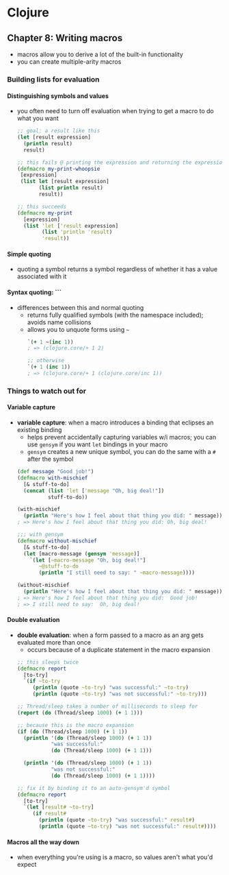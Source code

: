 # Clojure

## Chapter 8: Writing macros

* macros allow you to derive a lot of the built-in functionality
* you can create multiple-arity macros


### Building lists for evaluation

#### Distinguishing symbols and values

* you often need to turn off evaluation when trying to get a macro to do what you want
  ```clojure
  ;; goal: a result like this
  (let [result expression]
    (println result)
    result)

  ;; this fails @ printing the expression and returning the expression's value;
  (defmacro my-print-whoopsie
   [expression]
   (list let [result expression]
         (list println result)
         result))

  ;; this succeeds
  (defmacro my-print
    [expression]
    (list 'let ['result expression]
          (list 'println 'result)
          'result))
  ```

#### Simple quoting

* quoting a symbol returns a symbol regardless of whether it has a value associated with it

#### Syntax quoting: ```

* differences between this and normal quoting
  - returns fully qualified symbols (with the namespace included); avoids name collisions
  - allows you to unquote forms using `~`
    ```clojure
    `(+ 1 ~(inc 1))
    ; => (clojure.core/+ 1 2)

    ;; otherwise
    `(+ 1 (inc 1))
    ; => (clojure.core/+ 1 (clojure.core/inc 1))
    ```

### Things to watch out for

#### Variable capture

* __variable capture__: when a macro introduces a binding that eclipses an existing binding
  - helps prevent accidentally capturing variables w/i macros; you can use `gensym` if you want `let` bindings in your macro
  - `gensym` creates a new unique symbol, you can do the same with a `#` after the symbol
  ```clojure
  (def message "Good job!")
  (defmacro with-mischief
    [& stuff-to-do]
    (concat (list 'let ['message "Oh, big deal!"])
            stuff-to-do))

  (with-mischief
    (println "Here's how I feel about that thing you did: " message))
  ; => Here's how I feel about that thing you did: Oh, big deal!

  ;;; with gensym
  (defmacro without-mischief
    [& stuff-to-do]
    (let [macro-message (gensym 'message)]
      `(let [~macro-message "Oh, big deal!"]
         ~@stuff-to-do
         (println "I still need to say: " ~macro-message))))

  (without-mischief
    (println "Here's how I feel about that thing you did: " message))
  ; => Here's how I feel about that thing you did:  Good job!
  ; => I still need to say:  Oh, big deal!
  ```

#### Double evaluation

* __double evaluation__: when a form passed to a macro as an arg gets evaluated more than once
  - occurs because of a duplicate statement in the macro expansion
  ```clojure
  ;; this sleeps twice
  (defmacro report
    [to-try]
    `(if ~to-try
       (println (quote ~to-try) "was successful:" ~to-try)
       (println (quote ~to-try) "was not successful:" ~to-try)))

  ;; Thread/sleep takes a number of milliseconds to sleep for
  (report (do (Thread/sleep 1000) (+ 1 1)))

  ;; because this is the macro expansion
  (if (do (Thread/sleep 1000) (+ 1 1))
    (println '(do (Thread/sleep 1000) (+ 1 1))
             "was successful:"
             (do (Thread/sleep 1000) (+ 1 1)))

    (println '(do (Thread/sleep 1000) (+ 1 1))
             "was not successful:"
             (do (Thread/sleep 1000) (+ 1 1))))

  ;; fix it by binding it to an auto-gensym'd symbol
  (defmacro report
    [to-try]
    `(let [result# ~to-try]
       (if result#
         (println (quote ~to-try) "was successful:" result#)
         (println (quote ~to-try) "was not successful:" result#))))
  ```

#### Macros all the way down

* when everything you're using is a macro, so values aren't what you'd expect
